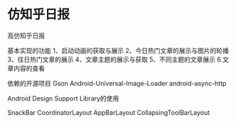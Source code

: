 # 仿知乎日报
高仿知乎日报


基本实现的功能
1、启动动画的获取与展示
2、今日热门文章的展示与图片的轮播
3、往日热门文章的展示
4、文章主题的展示与获取
5、不同主题的文章展示
6.文章内容的查看


依赖的开源项目
Gson
Android-Universal-Image-Loader
android-async-http


Android Design Support Library的使用

SnackBar
CoordinatorLayout
AppBarLayout
CollapsingToolBarLayout
